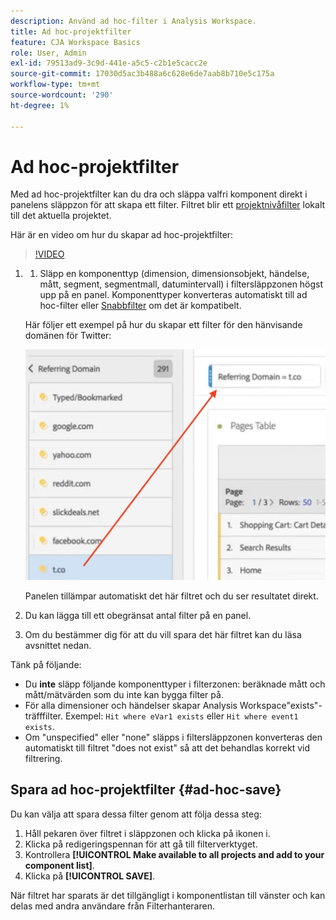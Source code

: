 ```yaml
---
description: Använd ad hoc-filter i Analysis Workspace.
title: Ad hoc-projektfilter
feature: CJA Workspace Basics
role: User, Admin
exl-id: 79513ad9-3c9d-441e-a5c5-c2b1e5cacc2e
source-git-commit: 17030d5ac3b488a6c628e6de7aab8b710e5c175a
workflow-type: tm+mt
source-wordcount: '290'
ht-degree: 1%

---
```


# Ad hoc-projektfilter

Med ad hoc-projektfilter kan du dra och släppa valfri komponent direkt i panelens släppzon för att skapa ett filter. Filtret blir ett [projektnivåfilter](https://experienceleague.adobe.com/docs/analytics-platform/using/cja-components/cja-filters/quick-filters.html) lokalt till det aktuella projektet.

Här är en video om hur du skapar ad hoc-projektfilter:

>[!VIDEO](https://video.tv.adobe.com/v/23978/?quality=12)


1. 
   1. Släpp en komponenttyp (dimension, dimensionsobjekt, händelse, mått, segment, segmentmall, datumintervall) i filtersläppzonen högst upp på en panel. Komponenttyper konverteras automatiskt till ad hoc-filter eller [Snabbfilter](/help/components/filters/quick-filters.md) om det är kompatibelt.

   Här följer ett exempel på hur du skapar ett filter för den hänvisande domänen för Twitter:

   ![](assets/ad-hoc1.png)

   Panelen tillämpar automatiskt det här filtret och du ser resultatet direkt.

1. Du kan lägga till ett obegränsat antal filter på en panel.
1. Om du bestämmer dig för att du vill spara det här filtret kan du läsa avsnittet nedan.

Tänk på följande:

* Du **inte** släpp följande komponenttyper i filterzonen: beräknade mått och mått/mätvärden som du inte kan bygga filter på.
* För alla dimensioner och händelser skapar Analysis Workspace&quot;exists&quot;-träfffilter. Exempel: `Hit where eVar1 exists` eller `Hit where event1 exists`.
* Om &quot;unspecified&quot; eller &quot;none&quot; släpps i filtersläppzonen konverteras den automatiskt till filtret &quot;does not exist&quot; så att det behandlas korrekt vid filtrering.

## Spara ad hoc-projektfilter {#ad-hoc-save}

Du kan välja att spara dessa filter genom att följa dessa steg:

1. Håll pekaren över filtret i släppzonen och klicka på ikonen i.
1. Klicka på redigeringspennan för att gå till filterverktyget.
1. Kontrollera **[!UICONTROL Make available to all projects and add to your component list]**.
1. Klicka på **[!UICONTROL SAVE]**.

När filtret har sparats är det tillgängligt i komponentlistan till vänster och kan delas med andra användare från Filterhanteraren.


